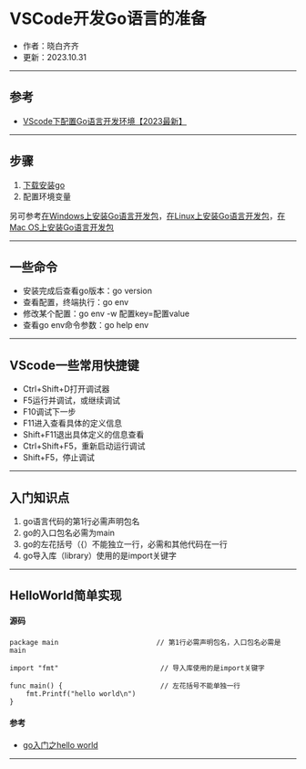 VSCode开发Go语言的准备
===

- 作者：晓白齐齐
- 更新：2023.10.31

---
## 参考
- [VScode下配置Go语言开发环境【2023最新】](https://blog.csdn.net/weixin_44286126/article/details/131706839)

---
## 步骤
1. [下载安装go](https://go.dev/doc/install) 
2. 配置环境变量

另可参考[在Windows上安装Go语言开发包](https://c.biancheng.net/view/3992.html)，[在Linux上安装Go语言开发包](https://c.biancheng.net/view/3993.html)，[在Mac OS上安装Go语言开发包](https://c.biancheng.net/view/3994.html)

---
## 一些命令
- 安装完成后查看go版本：go version
- 查看配置，终端执行：go env
- 修改某个配置：go env -w 配置key=配置value
- 查看go env命令参数：go help env	 

---
## VScode一些常用快捷键
- Ctrl+Shift+D打开调试器
- F5运行并调试，或继续调试
- F10调试下一步
- F11进入查看具体的定义信息
- Shift+F11退出具体定义的信息查看
- Ctrl+Shift+F5，重新启动运行调试
- Shift+F5，停止调试

---
## 入门知识点
1. go语言代码的第1行必需声明包名
2. go的入口包名必需为main
3. go的左花括号（{）不能独立一行，必需和其他代码在一行
4. go导入库（library）使用的是import关键字

---
## HelloWorld简单实现
#### 源码
```
package main                        // 第1行必需声明包名，入口包名必需是main

import "fmt"                         // 导入库使用的是import关键字

func main() {                        // 左花括号不能单独一行
    fmt.Printf("hello world\n")
}
```

#### 参考
- [go入门之hello world](https://blog.csdn.net/weixin_45189427/article/details/120369895)

---
